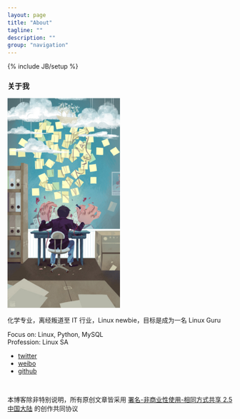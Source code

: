 ```yaml
---
layout: page
title: "About"
tagline: ""
description: ""
group: "navigation"
---
```

{% include JB/setup %}



### 关于我

<img src="/images/code.jpg" width="50%"  height="50%" >

化学专业，离经叛道至 IT 行业，Linux newbie，目标是成为一名 Linux Guru<br/>

Focus on: Linux, Python, MySQL<br/>
Profession: Linux SA<br/>

* [twitter][twitter]
* [weibo][weibo]
* [github][github]

</br>

本博客除非特别说明，所有原创文章皆采用 [署名-非商业性使用-相同方式共享 2.5 中国大陆][cc] 的创作共同协议

[twitter]: http://twitter.com/liaoishere
[weibo]: http://weibo.com/aoLiii
[github]: http://github.com/liaoishere
[cc]: http://creativecommons.org/licenses/by-nc-sa/2.5/cn/



